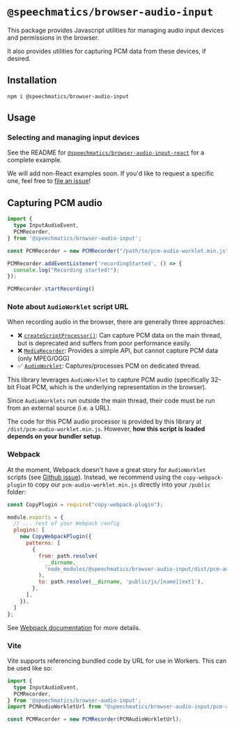 # `@speechmatics/browser-audio-input`

This package provides Javascript utilities for managing audio input devices and permissions in the browser.

It also provides utilities for capturing PCM data from these devices, if desired.

## Installation

```
npm i @speechmatics/browser-audio-input
```

## Usage

### Selecting and managing input devices

See the README for [`@speechmatics/browser-audio-input-react`](https://www.npmjs.com/package/@speechmatics/browser-audio-input-react) for a complete example.

We will add non-React examples soon. If you'd like to request a specific one, feel free to [file an issue](https://github.com/speechmatics/speechmatics-js-sdk/issues)!

## Capturing PCM audio

```typescript
import {
  type InputAudioEvent,
  PCMRecorder,
} from '@speechmatics/browser-audio-input';

const PCMRecorder = new PCMRecorder("/path/to/pcm-audio-worklet.min.js"); // <- (see note below about this)

PCMRecorder.addEventListener('recordingStarted', () => {
  console.log("Recording started!");
});

PCMRecorder.startRecording()

```

### Note about `AudioWorklet` script URL

When recording audio in the browser, there are generally three approaches:

- ❌ [`createScriptProcessor()`](https://developer.mozilla.org/en-US/docs/Web/API/BaseAudioContext/createScriptProcessor): Can capture PCM data on the main thread, but is deprecated and suffers from poor performance easily.
- ❌ [`MediaRecorder`](https://developer.mozilla.org/en-US/docs/Web/API/MediaRecorder): Provides a simple API, but cannot capture PCM data (only MPEG/OGG)
- ✅ [`AudioWorklet`](https://developer.mozilla.org/en-US/docs/Web/API/AudioWorklet): Captures/processes PCM on dedicated thread.

This library leverages `AudioWorklet` to capture PCM audio (specifically 32-bit Float PCM, which is the underlying representation in the browser).

Since `AudioWorklets` run outside the main thread, their code must be run from an external source (i.e. a URL).

The code for this PCM audio processor is provided by this library at `/dist/pcm-audio-worklet.min.js`. However, **how this script is loaded depends on your bundler setup**.

### Webpack

At the moment, Webpack doesn't have a great story for `AudioWorklet` scripts (see [Github issue](https://github.com/webpack/webpack/issues/11543)). Instead, we recommend using the `copy-webpack-plugin` to copy our `pcm-audio-worklet.min.js` directly into your `/public` folder:

```javascript
const CopyPlugin = require("copy-webpack-plugin");

module.exports = {
  // ... rest of your Webpack config
  plugins: [
    new CopyWebpackPlugin({
      patterns: [
        {
          from: path.resolve(
            __dirname,
            'node_modules/@speechmatics/browser-audio-input/dist/pcm-audio-worklet.min.js',
          ),
          to: path.resolve(__dirname, 'public/js/[name][ext]'),
        },
      ],
    }),
  ]
};

```

See [Webpack documentation](https://webpack.js.org/plugins/copy-webpack-plugin) for more details.

### Vite

Vite supports referencing bundled code by URL for use in Workers. This can be used like so:


```typescript
import {
  type InputAudioEvent,
  PCMRecorder,
} from '@speechmatics/browser-audio-input';
import PCMAudioWorkletUrl from "@speechmatics/browser-audio-input/pcm-audio-worklet.min.js?url";

const PCMRecorder = new PCMRecorder(PCMAudioWorkletUrl);
```
